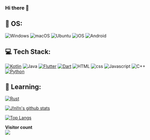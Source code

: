 ### Hi there 👋

<!--
**5peak2me/5peak2me** is a ✨ _special_ ✨ repository because its `README.md` (this file) appears on your GitHub profile.

Here are some ideas to get you started:

- 🔭 I’m currently working on ...
- 🌱 I’m currently learning ...
- 👯 I’m looking to collaborate on ...
- 🤔 I’m looking for help with ...
- 💬 Ask me about ...
- 📫 How to reach me: ...
- 😄 Pronouns: ...
- ⚡ Fun fact: ...
-->

## 📱 OS:
![Windows](https://img.shields.io/badge/Windows-white?style=for-the-badge&logo=windows&logoColor=0078D6)
![macOS](https://img.shields.io/badge/mac%20Os-white?style=for-the-badge&logo=apple&logoColor=black)
![Ubuntu](https://img.shields.io/badge/Ubuntu-white?style=for-the-badge&logo=ubuntu&logoColor=E95420)
![iOS](https://img.shields.io/badge/iOS-white?style=for-the-badge&logo=ios&logoColor=black)
![Android](https://img.shields.io/badge/Android-white?style=for-the-badge&logo=android&logoColor=3DDC84)

## 💻 Tech Stack:
[![Kotlin](https://img.shields.io/badge/kotlin-%230095D5.svg?style=for-the-badge&logo=kotlin&logoColor=white)](https://kotlinlang.org)
![Java](https://img.shields.io/badge/java-%ED8B00.svg?style=for-the-badge&logo=openjdk&logoColor=white) 
[![Flutter](https://img.shields.io/badge/Flutter-02569B?style=for-the-badge&logo=flutter&logoColor=54C5F8)](https://flutter.dev)
[![Dart](https://img.shields.io/badge/Dart-0175C2?style=for-the-badge&logo=dart&logoColor=white)](https://dart.dev)
![HTML](https://img.shields.io/badge/HTML5-E34F26?style=for-the-badge&logo=html5&logoColor=white) 
![css](https://img.shields.io/badge/CSS3-1572B6?style=for-the-badge&logo=css3&logoColor=white) 
![Javascript](https://img.shields.io/badge/JavaScript-323330?style=for-the-badge&logo=javascript&logoColor=F7DF1E) 
![C++](https://img.shields.io/badge/C%2B%2B-00599C?style=for-the-badge&logo=c%2B%2B&logoColor=white)
[![Python](https://img.shields.io/badge/Python-3776AB?style=for-the-badge&logo=python&logoColor=white)](https://python.org)

## 🌱 Learning:
[![Rust](https://img.shields.io/badge/Rust-000000?style=for-the-badge&logo=rust&logoColor=white)](https://rust-lang.org)

[![J!nl!n's github stats](https://github-readme-stats.vercel.app/api?username=5peak2me)](https://github.com/5peak2me)

[![Top Langs](https://github-readme-stats.vercel.app/api/top-langs/?username=5peak2me&layout=compact)]((https://github-readme-stats.vercel.app/api/top-langs/?username=5peak2me&layout=compact))

<p align="left"> 
  <b>Visitor count</b><br>
  <img src="https://profile-counter.glitch.me/5peak2me/count.svg" />
</p>
